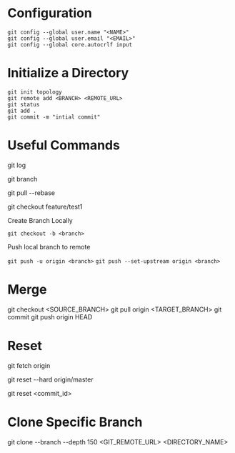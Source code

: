 # Configuration

```
git config --global user.name "<NAME>"
git config --global user.email "<EMAIL>"
git config --global core.autocrlf input
```
  
# Initialize a Directory

```
git init topology
git remote add <BRANCH> <REMOTE_URL>
git status
git add .
git commit -m "intial commit"
```
  
# Useful Commands

git log

git branch

git pull --rebase

git checkout feature/test1

Create Branch Locally

```git checkout -b <branch>```

Push local branch to remote

```git push -u origin <branch>```
```git push --set-upstream origin <branch>```

# Merge 

git checkout <SOURCE_BRANCH>
git pull origin <TARGET_BRANCH>
git commit
git push origin HEAD

# Reset

git fetch origin

git reset --hard origin/master

git reset <commit_id>

# Clone Specific Branch

git clone --branch <BRANCH> --depth 150 <GIT_REMOTE_URL> <DIRECTORY_NAME>
